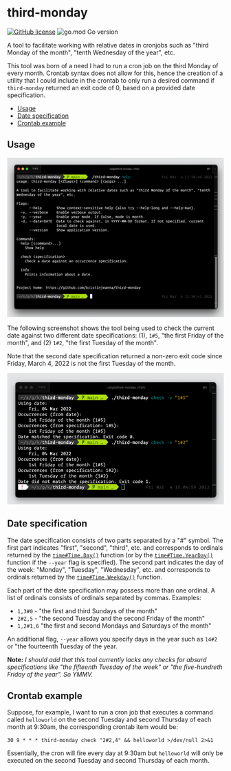 # third-monday

[![GitHub license](https://img.shields.io/github/license/kristinjeanna/third-monday.svg?style=flat)](https://github.com/kristinjeanna/third-monday/blob/main/LICENSE) ![go.mod Go version](https://img.shields.io/github/go-mod/go-version/kristinjeanna/third-monday)

A tool to facilitate working with relative dates in cronjobs such as "third Monday of the month", "tenth Wednesday of the year", etc.

This tool was born of a need I had to run a cron job on the third Monday of every month. Crontab syntax does not allow for this, hence the creation of a utility that I could include in the crontab to only run a desired command if `third-monday` returned an exit code of 0, based on a provided date specification.

- [Usage](#usage)
- [Date specification](#date-specification)
- [Crontab example](#crontab-example)

## Usage

![screenshot of usage information](images/usage.png)

The following screenshot shows the tool being used to check the current date against two different date specifications: (1), `1#5`, "the first Friday of the month", and (2) `1#2`, "the first Tuesday of the month".

Note that the second date specification returned a non-zero exit code since Friday, March 4, 2022 is not the first Tuesday of the month.

![screenshot of two verbose checks](images/verbose-checks.png)

## Date specification

The date specification consists of two parts separated by a "#" symbol. The first part indicates "first", "second", "third", etc. and corresponds to ordinals returned by the [`time#Time.Day()`]([https://link](https://pkg.go.dev/time#Time.Day)) function (or by the [`time#Time.YearDay()`]([https://link](https://pkg.go.dev/time#Time.YearDay)) function if the `--year` flag is specified). The second part indicates the day of the week: "Monday", "Tuesday", "Wednesday", etc. and corresponds to ordinals returned by the [`time#Time.Weekday()`]([https://link](https://pkg.go.dev/time#Time.Weekday)) function.

Each part of the date specification may possess more than one ordinal. A list of ordinals consists of ordinals separated by commas. Examples:

- `1,3#0` - "the first and third Sundays of the month"
- `2#2,5` - "the second Tuesday and the second Friday of the month"
- `1,2#1,6` "the first and second Mondays and Saturdays of the month"

An additional flag, `--year` allows you specify days in the year such as `14#2` or "the fourteenth Tuesday of the year.

**Note:** *I should add that this tool currently lacks any checks for absurd specifications like "the fifteenth Tuesday of the week" or "the five-hundreth Friday of the year". So YMMV.*

## Crontab example

Suppose, for example, I want to run a cron job that executes a command called `helloworld` on the second Tuesday and second Thursday of each month at 9:30am, the corresponding crontab item would be:

```crontab
30 9 * * * third-monday check "2#2,4" && helloworld >/dev/null 2>&1
```

Essentially, the cron will fire every day at 9:30am but `helloworld` will only be executed on the second Tuesday and second Thursday of each month.
